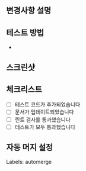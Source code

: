 ## 변경사항 설명
<!-- 이 PR에서 변경된 내용을 설명해주세요 -->

## 테스트 방법
- 

## 스크린샷
<!-- 필요한 경우 스크린샷 추가 -->

## 체크리스트
- [ ] 테스트 코드가 추가되었습니다
- [ ] 문서가 업데이트되었습니다
- [ ] 린트 검사를 통과했습니다
- [ ] 테스트가 모두 통과했습니다

## 자동 머지 설정
<!-- 자동 머지를 원하시면 아래 라벨을 추가해주세요 -->
Labels: automerge 